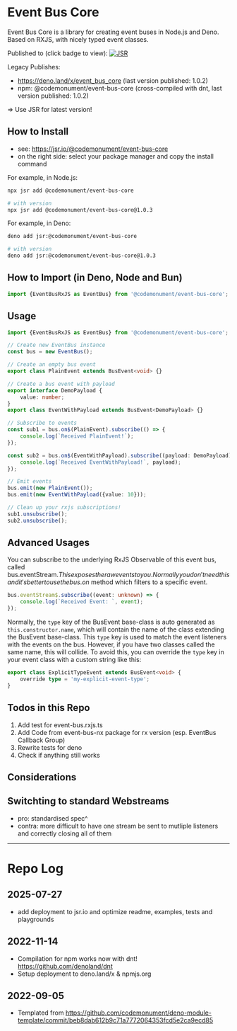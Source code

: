 # Event Bus Core

Event Bus Core is a library for creating event buses in Node.js and Deno. 
Based on RXJS, with nicely typed event classes.

Published to (click badge to view): [![JSR](https://jsr.io/badges/@codemonument/event-bus-core)](https://jsr.io/@codemonument/event-bus-core)

Legacy Publishes: 
- https://deno.land/x/event_bus_core (last version published: 1.0.2)
- npm: @codemonument/event-bus-core (cross-compiled with dnt, last version published: 1.0.2)

=> Use JSR for latest version!

## How to Install

- see: https://jsr.io/@codemonument/event-bus-core 
- on the right side: select your package manager and copy the install command

For example, in Node.js:
```bash
npx jsr add @codemonument/event-bus-core

# with version
npx jsr add @codemonument/event-bus-core@1.0.3
```

For example, in Deno:
```bash
deno add jsr:@codemonument/event-bus-core

# with version
deno add jsr:@codemonument/event-bus-core@1.0.3
```

## How to Import (in Deno, Node and Bun)

```ts
import {EventBusRxJS as EventBus} from '@codemonument/event-bus-core';
```

## Usage

```ts
import {EventBusRxJS as EventBus} from '@codemonument/event-bus-core';

// Create new EventBus instance
const bus = new EventBus();

// Create an empty bus event
export class PlainEvent extends BusEvent<void> {}

// Create a bus event with payload
export interface DemoPayload {
	value: number;
}
export class EventWithPayload extends BusEvent<DemoPayload> {}

// Subscribe to events
const sub1 = bus.on$(PlainEvent).subscribe(() => {
	console.log(`Received PlainEvent!`);
});

const sub2 = bus.on$(EventWithPayload).subscribe((payload: DemoPayload) => {
	console.log(`Received EventWithPayload!`, payload);
});

// Emit events
bus.emit(new PlainEvent());
bus.emit(new EventWithPayload({value: 10}));

// Clean up your rxjs subscriptions!
sub1.unsubscribe();
sub2.unsubscribe();
```

## Advanced Usages

You can subscribe to the underlying RxJS Observable of this event bus, called bus.eventStream$. 
This exposes the raw events to you. 
Normally you don't need this and it's better to use the bus.on$ method which filters to a specific event.

```ts
bus.eventStream$.subscribe((event: unknown) => {
	console.log(`Received Event: `, event);
});
```

Normally, the `type` key of the BusEvent base-class is auto generated as `this.constructor.name`, which will contain the name of the class extending the BusEvent base-class.
This `type` key is used to match the event listeners with the events on the bus.
However, if you have two classes called the same name, this will collide.
To avoid this, you can override the `type` key in your event class with a custom string like this:

```ts
export class ExplicitTypeEvent extends BusEvent<void> {
	override type = 'my-explicit-event-type';
}
```

## Todos in this Repo

1. Add test for event-bus.rxjs.ts
2. Add Code from event-bus-nx package for rx version (esp. EventBus Callback Group)
3. Rewrite tests for deno
4. Check if anything still works

## Considerations

## Switchting to standard Webstreams

- pro: standardised spec^
- contra: more difficult to have one stream be sent to mutliple listeners and correctly closing all of them

--- 

# Repo Log

## 2025-07-27

- add deployment to jsr.io and optimize readme, examples, tests and playgrounds

## 2022-11-14

- Compilation for npm works now with dnt! https://github.com/denoland/dnt
- Setup deployment to deno.land/x & npmjs.org

## 2022-09-05

- Templated from https://github.com/codemonument/deno-module-template/commit/beb8dab612b9c71a7772064353fcd5e2ca9ecd85
